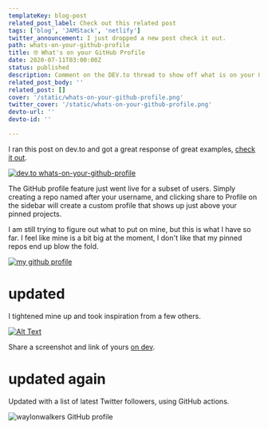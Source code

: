 ```yaml
---
templateKey: blog-post
related_post_label: Check out this related post
tags: ['blog', 'JAMStack', 'netlify']
twitter_announcement: I just dropped a new post check it out.
path: whats-on-your-github-profile
title: 🤓 What's on your GitHub Profile
date: 2020-07-11T03:00:00Z
status: published
description: Comment on the DEV.to thread to show off what is on your GitHub profile.
related_post_body: ''
related_post: []
cover: '/static/whats-on-your-github-profile.png'
twitter_cover: '/static/whats-on-your-github-profile.png'
devto-url: ''
devto-id: ''

---
```


I ran this post on dev.to and got a great response of great examples, [check it out](https://dev.to/waylonwalker/what-s-on-your-github-profile-40p3).

[![dev.to whats-on-your-github-profile](https://waylonwalker.com/whats-on-your-github-profile.png)](https://dev.to/waylonwalker/what-s-on-your-github-profile-40p3)

The GitHub profile feature just went live for a subset of users.  Simply creating a repo named after your username, and clicking share to Profile on the sidebar will create a custom profile that shows up just above your pinned projects.

I am still trying to figure out what to put on mine, but this is what I have so far.  I feel like mine is a bit big at the moment, I don't like that my pinned repos end up blow the fold.

[![my github profile](https://dev-to-uploads.s3.amazonaws.com/i/pk1ostnnpn9dmlbs4emv.png)](https://github.com/waylonwalker)

# updated

I tightened mine up and took inspiration from a few others.

[![Alt Text](https://dev-to-uploads.s3.amazonaws.com/i/zl9o2kmxoy2c7xv16pbz.png)](https://github.com/waylonwalker)

Share a screenshot and link of yours [on dev](https://dev.to/waylonwalker/what-s-on-your-github-profile-40p3).

# updated again

Updated with a list of latest Twitter followers, using GitHub actions.

![waylonwalkers GitHub profile](https://dev-to-uploads.s3.amazonaws.com/i/f8fcm9dvvozj4rzh4376.png)
